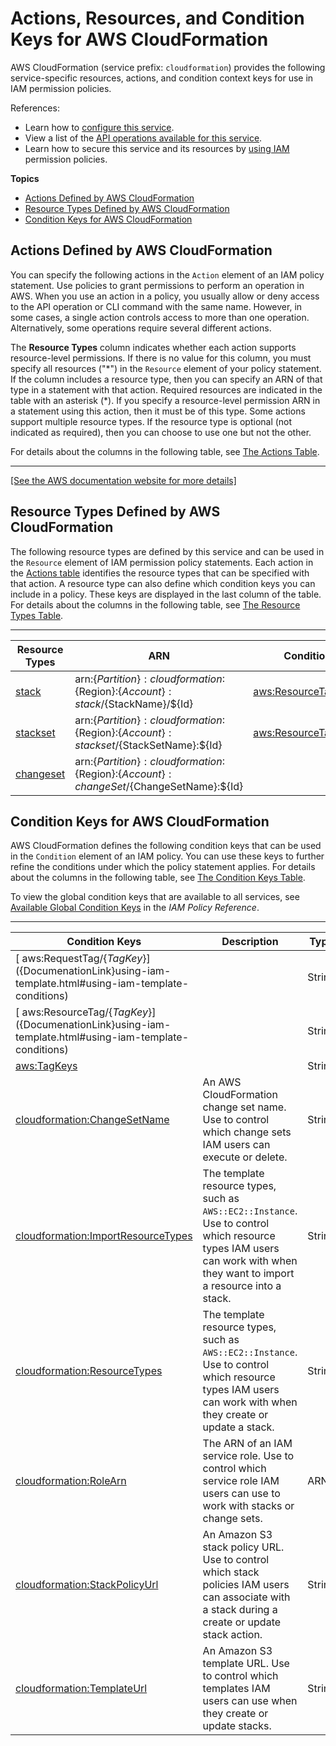 # Actions, Resources, and Condition Keys for AWS CloudFormation<a name="list_awscloudformation"></a>

AWS CloudFormation \(service prefix: `cloudformation`\) provides the following service\-specific resources, actions, and condition context keys for use in IAM permission policies\.

References:
+ Learn how to [configure this service](https://docs.aws.amazon.com/AWSCloudFormation/latest/UserGuide/)\.
+ View a list of the [API operations available for this service](https://docs.aws.amazon.com/AWSCloudFormation/latest/APIReference/)\.
+ Learn how to secure this service and its resources by [using IAM](https://docs.aws.amazon.com/AWSCloudFormation/latest/UserGuide/using-iam-template.html) permission policies\.

**Topics**
+ [Actions Defined by AWS CloudFormation](#awscloudformation-actions-as-permissions)
+ [Resource Types Defined by AWS CloudFormation](#awscloudformation-resources-for-iam-policies)
+ [Condition Keys for AWS CloudFormation](#awscloudformation-policy-keys)

## Actions Defined by AWS CloudFormation<a name="awscloudformation-actions-as-permissions"></a>

You can specify the following actions in the `Action` element of an IAM policy statement\. Use policies to grant permissions to perform an operation in AWS\. When you use an action in a policy, you usually allow or deny access to the API operation or CLI command with the same name\. However, in some cases, a single action controls access to more than one operation\. Alternatively, some operations require several different actions\.

The **Resource Types** column indicates whether each action supports resource\-level permissions\. If there is no value for this column, you must specify all resources \("\*"\) in the `Resource` element of your policy statement\. If the column includes a resource type, then you can specify an ARN of that type in a statement with that action\. Required resources are indicated in the table with an asterisk \(\*\)\. If you specify a resource\-level permission ARN in a statement using this action, then it must be of this type\. Some actions support multiple resource types\. If the resource type is optional \(not indicated as required\), then you can choose to use one but not the other\.

For details about the columns in the following table, see [The Actions Table](reference_policies_actions-resources-contextkeys.md#actions_table)\.


****  
[\[See the AWS documentation website for more details\]](http://docs.aws.amazon.com/IAM/latest/UserGuide/list_awscloudformation.html)

## Resource Types Defined by AWS CloudFormation<a name="awscloudformation-resources-for-iam-policies"></a>

The following resource types are defined by this service and can be used in the `Resource` element of IAM permission policy statements\. Each action in the [Actions table](#awscloudformation-actions-as-permissions) identifies the resource types that can be specified with that action\. A resource type can also define which condition keys you can include in a policy\. These keys are displayed in the last column of the table\. For details about the columns in the following table, see [The Resource Types Table](reference_policies_actions-resources-contextkeys.md#resources_table)\.


****  

| Resource Types | ARN | Condition Keys | 
| --- | --- | --- | 
|   [ stack ](https://docs.aws.amazon.com/AWSCloudFormation/latest/UserGuide/cfn-whatis-concepts.html#w2ab1b5c15b9)  |  arn:$\{Partition\}:cloudformation:$\{Region\}:$\{Account\}:stack/$\{StackName\}/$\{Id\}  |   [ aws:ResourceTag/$\{TagKey\} ](#awscloudformation-aws_ResourceTag___TagKey_)   | 
|   [ stackset ](https://docs.aws.amazon.com/AWSCloudFormation/latest/UserGuide/stacksets-concepts.html#stacksets-concepts-stackset)  |  arn:$\{Partition\}:cloudformation:$\{Region\}:$\{Account\}:stackset/$\{StackSetName\}:$\{Id\}  |   [ aws:ResourceTag/$\{TagKey\} ](#awscloudformation-aws_ResourceTag___TagKey_)   | 
|   [ changeset ](https://docs.aws.amazon.com/AWSCloudFormation/latest/UserGuide/cfn-whatis-concepts.html#w2ab1b5c15c11)  |  arn:$\{Partition\}:cloudformation:$\{Region\}:$\{Account\}:changeSet/$\{ChangeSetName\}:$\{Id\}  |  | 

## Condition Keys for AWS CloudFormation<a name="awscloudformation-policy-keys"></a>

AWS CloudFormation defines the following condition keys that can be used in the `Condition` element of an IAM policy\. You can use these keys to further refine the conditions under which the policy statement applies\. For details about the columns in the following table, see [The Condition Keys Table](reference_policies_actions-resources-contextkeys.md#context_keys_table)\.

To view the global condition keys that are available to all services, see [Available Global Condition Keys](reference_policies_condition-keys.html#AvailableKeys) in the *IAM Policy Reference*\.


****  

| Condition Keys | Description | Type | 
| --- | --- | --- | 
|   [ aws:RequestTag/$\{TagKey\} ](${DocumenationLink}using-iam-template.html#using-iam-template-conditions)  |  | String | 
|   [ aws:ResourceTag/$\{TagKey\} ](${DocumenationLink}using-iam-template.html#using-iam-template-conditions)  |  | String | 
|   [ aws:TagKeys ](${DocumenationLink}using-iam-template.html#using-iam-template-conditions)  |  | String | 
|   [ cloudformation:ChangeSetName ](${DocumenationLink}using-iam-template.html#using-iam-template-conditions)  | An AWS CloudFormation change set name\. Use to control which change sets IAM users can execute or delete\. | String | 
|   [ cloudformation:ImportResourceTypes ](${DocumenationLink}using-iam-template.html#using-iam-template-conditions)  | The template resource types, such as `AWS::EC2::Instance`\. Use to control which resource types IAM users can work with when they want to import a resource into a stack\. | String | 
|   [ cloudformation:ResourceTypes ](${DocumenationLink}using-iam-template.html#using-iam-template-conditions)  | The template resource types, such as `AWS::EC2::Instance`\. Use to control which resource types IAM users can work with when they create or update a stack\. | String | 
|   [ cloudformation:RoleArn ](${DocumenationLink}using-iam-template.html#using-iam-template-conditions)  | The ARN of an IAM service role\. Use to control which service role IAM users can use to work with stacks or change sets\. | ARN | 
|   [ cloudformation:StackPolicyUrl ](${DocumenationLink}using-iam-template.html#using-iam-template-conditions)  | An Amazon S3 stack policy URL\. Use to control which stack policies IAM users can associate with a stack during a create or update stack action\. | String | 
|   [ cloudformation:TemplateUrl ](${DocumenationLink}using-iam-template.html#using-iam-template-conditions)  | An Amazon S3 template URL\. Use to control which templates IAM users can use when they create or update stacks\. | String | 
